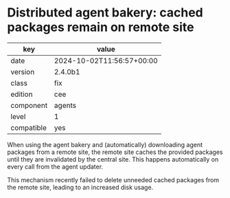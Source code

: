[//]: # (werk v2)
# Distributed agent bakery: cached packages remain on remote site

key        | value
---------- | ---
date       | 2024-10-02T11:56:57+00:00
version    | 2.4.0b1
class      | fix
edition    | cee
component  | agents
level      | 1
compatible | yes

When using the agent bakery and (automatically) downloading agent packages from a remote site,
the remote site caches the provided packages until they are invalidated by the central site.
This happens automatically on every call from the agent updater.

This mechanism recently failed to delete unneeded cached packages from the remote site, leading
to an increased disk usage.
